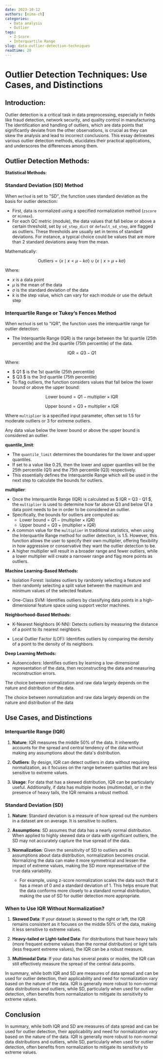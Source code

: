 ```yaml
---
date: 2023-10-12
authors: [nima-ch]
categories:
  - Data analysis
  - Outlier
tags:
  - Z-Score
  - Interquartile Range
slug: data-outlier-detection-techniques
readtime: 20
---
```


# Outlier Detection Techniques: Use Cases, and Distinctions

## Introduction:
Outlier detection is a critical task in data preprocessing, especially in fields like fraud detection, network security, and quality control in manufacturing. The identification and handling of outliers, which are data points that significantly deviate from the other observations, is crucial as they can skew the analysis and lead to incorrect conclusions. This essay delineates various outlier detection methods, elucidates their practical applications, and underscores the differences among them.

## Outlier Detection Methods:

**Statistical Methods:**

### Standard Deviation (SD) Method
When `method` is set to "SD", the function uses standard deviation as the basis for outlier detection:

- First, data is normalized using a specified normalization method (`zscore` or `minmax`).
- For each QC metric (module), the data values that fall below or above a certain threshold, set by `sd_step_dict` or `default_sd_step`, are flagged as outliers. These thresholds are usually set in terms of standard deviations. For instance, a typical choice could be values that are more than 2 standard deviations away from the mean.

Mathematically:

$$\text{Outliers} = \{ x \mid x < \mu - k\sigma \} \cup \{ x \mid x > \mu + k\sigma \}$$

Where:

- $x$ is a data point
- $\mu$ is the mean of the data
- $\sigma$ is the standard deviation of the data
- $k$ is the step value, which can vary for each module or use the default step

### Interquartile Range or Tukey’s Fences Method 
When `method` is set to "IQR", the function uses the interquartile range for outlier detection:

- The Interquartile Range (IQR) is the range between the 1st quartile (25th percentile) and the 3rd quartile (75th percentile) of the data.

$$\text{IQR} = Q3 - Q1$$

Where:

- $ Q1 $ is the 1st quartile (25th percentile)
- $ Q3 $ is the 3rd quartile (75th percentile)
- To flag outliers, the function considers values that fall below the lower bound or above the upper bound:

$$\text{Lower bound} = Q1 - \text{multiplier} \times \text{IQR}$$

$$\text{Upper bound} = Q3 + \text{multiplier} \times \text{IQR}$$

Where `multiplier` is a specified input parameter, often set to 1.5 for moderate outliers or 3 for extreme outliers. 

Any data value below the lower bound or above the upper bound is considered an outlier.

**quantile_limit**:
   
- The `quantile_limit` determines the boundaries for the lower and upper quantiles.
- If set to a value like 0.25, then the lower and upper quantiles will be the 25th percentile (Q1) and the 75th percentile (Q3) respectively.
- This essentially defines the Interquantile Range which will be used in the next step to calculate the bounds for outliers. 

**multiplier**:

- Once the Interquantile Range (IQR) is calculated as $ IQR = Q3 - Q1 $, the `multiplier` is used to determine how far above Q3 and below Q1 a data point needs to be in order to be considered an outlier.
- Specifically, the bounds for outliers are computed as:
  - Lower bound = $Q1 - (\text{multiplier} \times IQR)$
  - Upper bound = $Q3 + (\text{multiplier} \times IQR)$
- A common value for the `multiplier` in traditional statistics, when using the Interquartile Range method for outlier detection, is 1.5. However, this function allows the user to specify their own multiplier, offering flexibility in how aggressive or conservative they want the outlier detection to be. 
- A higher multiplier will result in a broader range and fewer outliers, while a lower multiplier will create a narrower range and flag more points as outliers.



**Machine Learning-Based Methods:**

- Isolation Forest: Isolates outliers by randomly selecting a feature and then randomly selecting a split value between the maximum and minimum values of the selected feature.

- One-Class SVM: Identifies outliers by classifying data points in a high-dimensional feature space using support vector machines.

**Neighborhood-Based Methods:**

- K-Nearest Neighbors (K-NN): Detects outliers by measuring the distance of a point to its nearest neighbors.

- Local Outlier Factor (LOF): Identifies outliers by comparing the density of a point to the density of its neighbors.

**Deep Learning Methods:**

- Autoencoders: Identifies outliers by learning a low-dimensional representation of the data, then reconstructing the data and measuring reconstruction errors.

The choice between normalization and raw data largely depends on the nature and distribution of the data.

The choice between normalization and raw data largely depends on the nature and distribution of the data

## Use Cases, and Distinctions
### Interquartile Range (IQR)

1. **Nature**: IQR measures the middle 50% of the data. It inherently accounts for the spread and central tendency of the data without making any assumptions about the data's distribution.

2. **Outliers**: By design, IQR can detect outliers in data without requiring normalization, as it focuses on the range between quartiles that are less sensitive to extreme values.

3. **Usage**: For data that has a skewed distribution, IQR can be particularly useful. Additionally, if data has multiple modes (multimodal), or in the presence of heavy tails, the IQR remains a robust method.

### Standard Deviation (SD)

1. **Nature**: Standard deviation is a measure of how spread out the numbers in a dataset are on average. It is sensitive to outliers.

2. **Assumptions**: SD assumes that data has a nearly normal distribution. When applied to highly skewed data or data with significant outliers, the SD may not accurately capture the true spread of the data.

3. **Normalization**: Given the sensitivity of SD to outliers and its assumptions about data distribution, normalization becomes crucial. Normalizing the data can make it more symmetrical and lessen the impact of extreme values, making the SD more representative of the true data variability.

   - For example, using z-score normalization scales the data such that it has a mean of 0 and a standard deviation of 1. This helps ensure that the data conforms more closely to a standard normal distribution, making the use of SD for outlier detection more appropriate.

### When to Use IQR Without Normalization?

1. **Skewed Data**: If your dataset is skewed to the right or left, the IQR remains consistent as it focuses on the middle 50% of the data, making it less sensitive to extreme values.

2. **Heavy-tailed or Light-tailed Data**: For distributions that have heavy tails (more frequent extreme values than the normal distribution) or light tails (less frequent extreme values), the IQR can be a robust measure.

3. **Multimodal Data**: If your data has several peaks or modes, the IQR can still effectively measure the spread of the central data points.

In summary, while both IQR and SD are measures of data spread and can be used for outlier detection, their applicability and need for normalization vary based on the nature of the data. IQR is generally more robust to non-normal data distributions and outliers, while SD, particularly when used for outlier detection, often benefits from normalization to mitigate its sensitivity to extreme values.
## Conclusion

In summary, while both IQR and SD are measures of data spread and can be used for outlier detection, their applicability and need for normalization vary based on the nature of the data. IQR is generally more robust to non-normal data distributions and outliers, while SD, particularly when used for outlier detection, often benefits from normalization to mitigate its sensitivity to extreme values.

